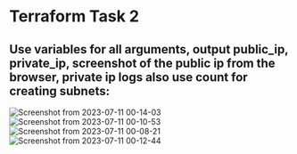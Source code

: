 # Terraform Task 2
## Use variables for all arguments, output public_ip, private_ip, screenshot of the public ip from the browser, private ip logs also use count for creating subnets:
![Screenshot from 2023-07-11 00-14-03](https://github.com/amrabunemr98/Sprints-tasks/assets/128842547/809d9722-d5d3-4927-a8db-356cb82d7f90)
![Screenshot from 2023-07-11 00-10-53](https://github.com/amrabunemr98/Sprints-tasks/assets/128842547/9f154100-9566-4669-a80c-c35c97ccd8d3)
![Screenshot from 2023-07-11 00-08-21](https://github.com/amrabunemr98/Sprints-tasks/assets/128842547/5931b1e8-5cbc-47fa-9a3a-1f4aa9172969)
![Screenshot from 2023-07-11 00-12-44](https://github.com/amrabunemr98/Sprints-tasks/assets/128842547/4a516228-7134-4bba-9762-c7437b585242)
